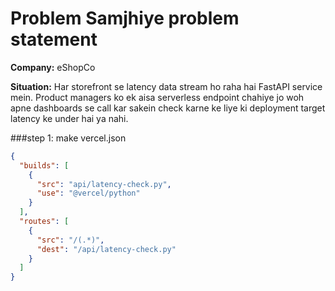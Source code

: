 # Problem Samjhiye problem statement

**Company:**
eShopCo

**Situation:** 
Har storefront se latency data stream ho raha hai FastAPI service mein. Product managers ko ek 
aisa serverless endpoint chahiye jo woh apne dashboards se call kar sakein check
karne ke liye ki deployment target latency ke under hai ya nahi.

###step 1: make vercel.json

```json
{
  "builds": [
    {
      "src": "api/latency-check.py",
      "use": "@vercel/python"
    }
  ],
  "routes": [
    {
      "src": "/(.*)",
      "dest": "/api/latency-check.py"
    }
  ]
}
```
